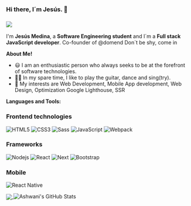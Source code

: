 ### Hi there, I´m Jesús. 👋
###  ![](https://komarev.com/ghpvc/?username=MedinaVilla&color=green)

I'm **Jesús Medina**, a **Software Engineering student** and I´m a **Full stack JavaScript developer**. Co-founder of @domend Don´t be shy, come in 

**About Me!**

- 😃 I am an enthusiastic person who always seeks to be at the forefront of software technologies.
- 🏄🏻 In my spare time, I like to play the guitar, dance and sing(try).
- 🤔 My interests are Web Development, Mobile App development, Web Design, Optimization Google Lighthouse, SSR


**Languages and Tools:**  

### Frontend technologies

![HTML5](https://img.shields.io/badge/-HTML5-%23E44D27?style=flat-square&logo=html5&logoColor=ffffff)
![CSS3](https://img.shields.io/badge/-CSS3-%231572B6?style=flat-square&logo=css3)
![Sass](https://img.shields.io/badge/-Sass-%23CC6699?style=flat-square&logo=sass&logoColor=ffffff)
![JavaScript](https://img.shields.io/badge/-JavaScript-black?style=flat-square&logo=javascript)
![Webpack](https://img.shields.io/badge/-Webpack-%23282C34?style=flat-square&logo=webpack&logoColor=blue)

### Frameworks

![Nodejs](https://img.shields.io/badge/-Nodejs-black?style=flat-square&logo=Node.js)
![React](https://img.shields.io/badge/-React-%23282C34?style=flat-square&logo=react)
![Next](https://img.shields.io/badge/-NextJS-black?style=flat-square)
![Bootstrap](https://img.shields.io/badge/-Bootstrap-563D7C?style=flat-square&logo=bootstrap)

### Mobile

![React Native](https://img.shields.io/badge/-React_Native-%23282C34?style=flat-square&logo=react)

<a href="https://github.com/medinavilla">
  <img align="center" src="https://github-readme-stats.vercel.app/api/top-langs/?username=medinavilla&theme=radical&hide=java" />
</a>

<img src="https://github-readme-stats.vercel.app/api?username=medinavilla&&show_icons=true&theme=radical&line_height=27&v=5" alt="Ashwani's GitHub Stats" />
